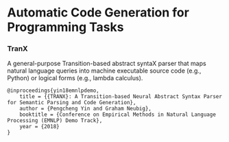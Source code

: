 # Automatic Code Generation for Programming Tasks

### TranX
A general-purpose Transition-based abstract syntaX parser that maps natural language queries into machine executable source code (e.g., Python) or logical forms (e.g., lambda calculus).

```
@inproceedings{yin18emnlpdemo,
    title = {{TRANX}: A Transition-based Neural Abstract Syntax Parser for Semantic Parsing and Code Generation},
    author = {Pengcheng Yin and Graham Neubig},
    booktitle = {Conference on Empirical Methods in Natural Language Processing (EMNLP) Demo Track},
    year = {2018}
}
```